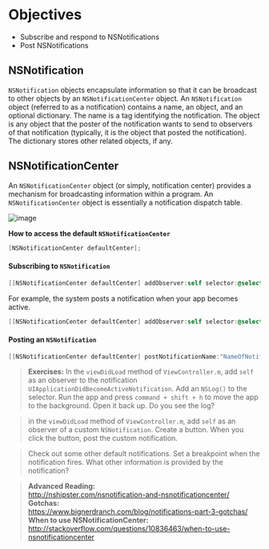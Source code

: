 # Objectives
* Subscribe and respond to NSNotifications
* Post NSNotifications

## NSNotification

`NSNotification` objects encapsulate information so that it can be broadcast to other objects by an 
`NSNotificationCenter` object. An `NSNotification` object (referred to as a notification) contains a 
name, an object, and an optional dictionary. The name is a tag identifying the notification. 
The object is any object that the poster of the notification wants to send to observers of that notification 
(typically, it is the object that posted the notification). The dictionary stores other related objects, if any.

## NSNotificationCenter
An `NSNotificationCenter` object (or simply, notification center) provides a mechanism for broadcasting information within a program. 
An `NSNotificationCenter` object is essentially a notification dispatch table.

![image](https://developer.apple.com/library/prerelease/ios/documentation/General/Conceptual/DevPedia-CocoaCore/Art/notificationcenter.jpg)

**How to access the default `NSNotificationCenter`**
```objective-c
[NSNotificationCenter defaultCenter];
```

#### Subscribing to `NSNotification`
```objective-c 
[[NSNotificationCenter defaultCenter] addObserver:self selector:@selector(methodToCall:) name:"NameOfNotification" object:nil];
```

For example, the system posts a notification when your app becomes active.

```objective-c
[[NSNotificationCenter defaultCenter] addObserver:self selector:@selector(appBecameActive:) name:UIApplicationDidBecomeActiveNotification object:nil];
```

#### Posting an `NSNotification`

```objective-c
[[NSNotificationCenter defaultCenter] postNotificationName:"NameOfNotification" object:nil];
```

> **Exercises:**
> In the `viewDidLoad` method of `ViewController.m`, add `self` as an observer to the notification `UIApplicationDidBecomeActiveNotification`. Add an `NSLog()` to the selector. Run the app and press `command + shift + h` to move the app to the background. Open it back up. Do you see the log?  

> in the `viewDidLoad` method of `ViewController.m`, add `self` as an observer of a custom `NSNotification`. Create a button. When you click the button, post the custom notification.   

> Check out some other default notifications. Set a breakpoint when the notification fires. What other information is provided by the notification?

> **Advanced Reading:**  
http://nshipster.com/nsnotification-and-nsnotificationcenter/  
> **Gotchas:**  
https://www.bignerdranch.com/blog/notifications-part-3-gotchas/  
> **When to use NSNotificationCenter:**    
http://stackoverflow.com/questions/10836463/when-to-use-nsnotificationcenter  
